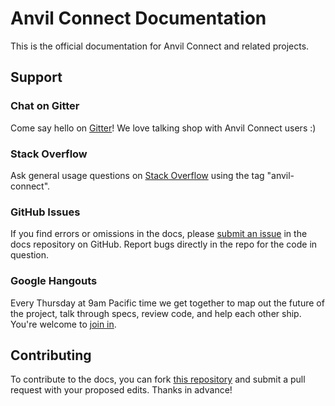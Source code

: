 # Anvil Connect Documentation

This is the official documentation for Anvil Connect and related projects.

## Support

### Chat on Gitter

Come say hello on [Gitter](https://gitter.im/anvilresearch/connect)! We love talking shop with Anvil Connect users :)

### Stack Overflow

Ask general usage questions on [Stack Overflow](http://stackoverflow.com/questions/tagged/anvil-connect) using the tag "anvil-connect".

### GitHub Issues

If you find errors or omissions in the docs, please [submit an issue](https://github.com/anvilresearch/connect-docs/issues) in the docs repository on GitHub. Report bugs directly in the repo for the code in question.

### Google Hangouts

Every Thursday at 9am Pacific time we get together to map out the future of the project, talk through specs, review code, and help each other ship. You're welcome to [join in](https://plus.google.com/hangouts/_/anvil.io/anvil-connect?authuser=0).

## Contributing

To contribute to the docs, you can fork [this repository](https://github.com/anvilresearch/connect-docs) and submit a pull request with your proposed edits. Thanks in advance!


